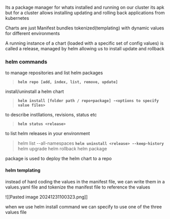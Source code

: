  Its a package manager for whats installed and running on our cluster
its apk but for a cluster
allows installing updating and rolling back applications from kubernetes

Charts are just Manifest bundles tokenized(templating) with dynamic values for different environments

A running instance of a chart (loaded with a specific set of config values) is called a release, managed by helm allowing us to install update and rollback
### helm commands

to manage repositories and list helm packages
> **`helm repo [add, index, list, remove, update]`**

install/uninstall a helm chart
> **`helm install [folder path / repo+package] -<options to specify value files>`**

to describe instllations, revisions, status etc
> **`helm status <release>`**

to list helm releases in your environment
> helm list --all-namespaces
> **`helm uninstall <release> --keep-history`**
> helm upgrade
> helm rollback
> helm package

package is used to deploy the helm chart to a repo

#### helm templating
instead of hard coding the values in the manifest file, we can write them in a values.yaml file and tokenize the manifest file to reference the values

![[Pasted image 20241231100323.png]]

when we use helm install command we can specify to use one of the three values file
